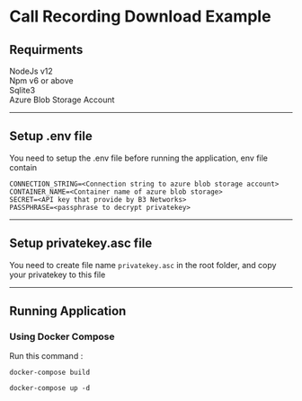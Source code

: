 # Call Recording Download Example

## Requirments

NodeJs v12 <br />
Npm v6 or above <br />
Sqlite3 <br />
Azure Blob Storage Account

<hr />

## Setup .env file

You need to setup the .env file before running the application, env file contain

```
CONNECTION_STRING=<Connection string to azure blob storage account>
CONTAINER_NAME=<Container name of azure blob storage>
SECRET=<API key that provide by B3 Networks>
PASSPHRASE=<passphrase to decrypt privatekey>

```

<hr />

## Setup privatekey.asc file

You need to create file name `privatekey.asc` in the root folder, and copy your privatekey to this file

<hr />

## Running Application

### Using Docker Compose

Run this command :

```
docker-compose build

docker-compose up -d
```

